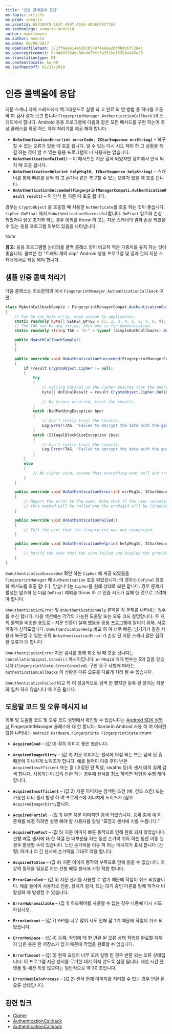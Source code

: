 ```yaml
---
title: "인증 콜백을에 응답"
ms.topic: article
ms.prod: xamarin
ms.assetid: 6533AFC9-1A1C-4897-A154-4D4ECFE27761
ms.technology: xamarin-android
author: mgmclemore
ms.author: mamcle
ms.date: 06/06/2017
ms.openlocfilehash: 371ffae8e14a630cb548f4a9ee2bf0bd06f7284c
ms.sourcegitcommit: 6cd40d190abe38edd50fc74331be15324a845a28
ms.translationtype: MT
ms.contentlocale: ko-KR
ms.lasthandoff: 02/27/2018
---
```

# <a name="responding-to-authentication-callbacks"></a>인증 콜백을에 응답

지문 스캐너 자체 스레드에서 백그라운드로 실행 되 고 완료 되 면 방법 중 하나를 호출 하 여 검사 결과 보고 합니다 `FingerprintManager.AuthenticationCallback` UI 스레드에서 합니다. Android 응용 프로그램에 다음과 같은 모든 메서드를 구현 하는이 추상 클래스를 확장 하는 자체 처리기를 제공 해야 합니다.

* **`OnAuthenticationError(int errorCode, ICharSequence errString)`** &ndash; 복구할 수 없는 오류가 있을 때 호출 됩니다. 일 수 있는 다시 시도 제외 하 고 상황을 해결 하는 것이 할 수 있는 응용 프로그램이 나 사용자는 없습니다.
* **`OnAuthenticationFailed()`** &ndash; 이 메서드는 지문 검색 되었지만 장치에서 인식 되지 때 호출 됩니다.
* **`OnAuthenticationHelp(int helpMsgId, ICharSequence helpString)`** &ndash; 스캐너를 통해 빠른를 살짝 되 고 손가락 같은 복구할 수 있는 오류가 있을 때 호출 됩니다.
* **`OnAuthenticationSucceeded(FingerprintManagerCompati.AuthenticationResult result)`** &ndash; 이 인식 된 지문 때 호출 됩니다.

경우는 `CryptoObject` 를 호출할 때 사용한 `Authenticate`를 호출 하는 것이 좋습니다. `Cipher.DoFinal` 에서 `OnAuthenticationSuccessful`합니다.
`DoFinal` 암호화 손상 되었거나 잘못 초기화 하는 경우 예외를 throw 하 고는 지문 스캐너의 결과 손상 되었을 수 있는 응용 프로그램 외부의 있음을 나타냅니다.


> [!NOTE]
> **참고:** 응용 프로그램별 논리의를 콜백 클래스 양이 비교적 적은 가중치를 유지 하는 것이 좋습니다. 콜백은 한 "트래픽 개의 cop" Android 응용 프로그램 및 결과 간의 지문 스캐너에서로 작동 해야 합니다.

## <a name="a-sample-authentication-callback-handler"></a>샘플 인증 콜백 처리기

다음 클래스는 최소한의의 예시 `FingerprintManager.AuthenticationCallback` 구현: 

```csharp
class MyAuthCallbackSample : FingerprintManagerCompat.AuthenticationCallback
{
    // Can be any byte array, keep unique to application.
    static readonly byte[] SECRET_BYTES = {1, 2, 3, 4, 5, 6, 7, 8, 9};
    // The TAG can be any string, this one is for demonstration.
    static readonly string TAG = "X:" + typeof (SimpleAuthCallbacks).Name;

    public MyAuthCallbackSample()
    {
    }

    public override void OnAuthenticationSucceeded(FingerprintManagerCompat.AuthenticationResult result)
    {
        if (result.CryptoObject.Cipher != null) 
        {
            try
            {
                // Calling DoFinal on the Cipher ensures that the encryption worked.
                byte[] doFinalResult = result.CryptoObject.Cipher.DoFinal(SECRET_BYTES);
    
                // No errors occurred, trust the results.              
            }
            catch (BadPaddingException bpe)
            {
                // Can't really trust the results.
                Log.Error(TAG, "Failed to encrypt the data with the generated key." + bpe);
            }
            catch (IllegalBlockSizeException ibse)
            {
                // Can't really trust the results.
                Log.Error(TAG, "Failed to encrypt the data with the generated key." + ibse);
            }
        }
        else
        {
            // No cipher used, assume that everything went well and trust the results.
        }
    }

    public override void OnAuthenticationError(int errMsgId, ICharSequence errString)
    {
        // Report the error to the user. Note that if the user canceled the scan,
        // this method will be called and the errMsgId will be FingerprintState.ErrorCanceled.
    }

    public override void OnAuthenticationFailed()
    {
        // Tell the user that the fingerprint was not recognized.
    }

    public override void OnAuthenticationHelp(int helpMsgId, ICharSequence helpString)
    {
        // Notify the user that the scan failed and display the provided hint.
    }
}
```

`OnAuthenticationSucceeded` 확인 하는 `Cipher` 에 제공 되었음을 `FingerprintManager` 때 `Authentication` 호출 되었습니다. 이 경우는 `DoFinal` 암호화 메서드를 호출 합니다. 닫습니다는 `Cipher`를 원래 상태로 복원 합니다. 경우 문제가 발생는 암호화 된 다음 `DoFinal` 예외를 throw 하 고 인증 시도가 실패 한 것으로 고려해 야 합니다.

`OnAuthenticationError` 및 `OnAuthenticationHelp` 콜백을 각 문제를 나타내는 정수를 수신 합니다. 다음 섹션에는 각각의 가능한 도움말 또는 오류 코드 설명합니다. 두 개의 콜백을 비슷한 용도로 &ndash; 지문 인증이 실패 했음을 응용 프로그램에 알리기 위해. 서로 어떻게 심각도입니다. `OnAuthenticationHelp` 비교 하 여 너무 빠른; 넘기기가 같은 사용자 복구할 수 있는 오류 `OnAuthenticationError` 가 손상 된 지문 스캐너 같은 심각한 오류가 더 합니다.

`OnAuthenticationError` 지문 검사를 통해 취소 될 때 호출 됩니다는 `CancellationSignal.Cancel()` 메시지입니다. `errMsgId` 매개 변수는 5의 값을 갖습니다 (`FingerprintState.ErrorCanceled`). 구현 요구 사항에 따라는 `AuthenticationCallbacks` 이 상황을 다른 오류를 다르게 처리 될 수 있습니다. 

`OnAuthenticationFailed` 비교 하 여 성공적으로 검색 한 했지만 등록 된 장치는 지문와 일치 하지 않습니다 때 호출 됩니다. 

## <a name="help-codes-and-error-message-ids"></a>도움말 코드 및 오류 메시지 Id 

목록 및 도움말 코드 및 오류 코드 설명에서 확인할 수 있습니다는 [Android SDK 설명서](http://developer.android.com/reference/android/hardware/fingerprint/FingerprintManager.html#FINGERPRINT_ACQUIRED_GOOD) FingerprintManager 클래스에 대 한 합니다. Xamarin.Android 사용 하 여 이러한 값을 나타내는 `Android.Hardware.Fingerprints.FingerprintState` enum:


-   **`AcquiredGood`** &ndash; (값 0) 획득 이미지 좋은 했습니다.


-   **`AcquiredImagerDirty`** &ndash; (값 3) 지문 이미지는 센서에 의심 되는 또는 검색 된 흙 때문에 지나치게 노이즈가 합니다. 예를 들어이 다중 후이 반환 `AcquiredInsufficient` 또는 흙 (고정된 된 픽셀, swaths 등)의 센서 대의 실제 검색 합니다. 사용자는이 값이 반환 하는 경우에 센서를 청소 하려면 작업을 수행 해야 합니다.


-   **`AcquiredInsufficient`** &ndash; (값 2) 지문 이미지는 검색된 조건 (예: 건조 스킨) 또는 가능한 더티 센서 발생 하 여 프로세스에 지나치게 노이즈가 (참조 `AcquiredImagerDirty`합니다.



-   **`AcquiredPartial`** &ndash; (값 1) 부분 지문 이미지만 검색 되었습니다. 등록 중에 예:이 문제를 해결 하려면 실행 해야 할 사용자를 알릴 &ldquo;모뎀과 센서에 키를 누릅니다.&rdquo;



-   **`AcquiredTooFast`** &ndash; (값 5) 지문 이미지 빠른 동작으로 인해 완료 되지 않았습니다. 선형 배열 센서에 대 한 적절 한 대부분을 하는 동안 손가락 취득 하는 동안 이동 된 경우 발생할 수이 있습니다. 느린 손가락을 이동 하 라는 메시지가 표시 합니다 (선형) 하거나 더 긴 센서에 손가락을 그대로 적용 합니다.




-   **`AcquiredToSlow`** &ndash; (값 4) 지문 이미지 동작의 부족으로 인해 읽을 수 없습니다. 이 살짝 동작을 필요로 하는 선형 배열 센서에 가장 적합 합니다.



-   **`ErrorCanceled`** &ndash; (값 5) 지문 센서를 사용할 수 없기 때문에 작업이 취소 되었습니다. 예를 들어이 사용자로 전환, 장치가 잠겨, 또는 대기 중인 다른를 방해 하거나 비활성화 때 발생할 수 있습니다.



-   **`ErrorHwUnavailable`** &ndash; (값 1) 하드웨어를 사용할 수 없는 경우 나중에 다시 시도 하십시오.




-   **`ErrorLockout`** &ndash; (값 7) API를 너무 많이 시도 인해 잠그기 때문에 작업이 취소 되었습니다.




-   **`ErrorNoSpace`** &ndash; (값 4) 등록; 작업에 대 한 반환 된 오류 상태 작업을 완료할 때까지 남은 충분 한 저장소가 없기 때문에 작업을 완료할 수 없습니다.



-   **`ErrorTimeout`** &ndash; (값 3) 현재 요청이 너무 오래 실행 된 경우 반환 되는 오류 상태입니다. 이 프로그램 지문 센서를 무기한 대기 하지 않도록 설정 됩니다. 제한 시간 플랫폼 및 세션 특정 않으며는 일반적으로 약 30 초입니다.



-   **`ErrorUnableToProcess`** &ndash; (값 2) 센서 현재 이미지를 처리할 수 없는 경우 반환 된 오류 상태입니다.



## <a name="related-links"></a>관련 링크

- [Cipher](https://docs.oracle.com/javase/7/docshttps://developer.xamarin.com/api/javax/crypto/Cipher.html)
- [AuthenticationCallback](http://developer.android.com/reference/android/hardware/fingerprint/FingerprintManager.AuthenticationCallback.html)
- [AuthenticationCallback](http://developer.android.com/reference/android/support/v4/hardware/fingerprint/FingerprintManagerCompat.AuthenticationCallback.html)
